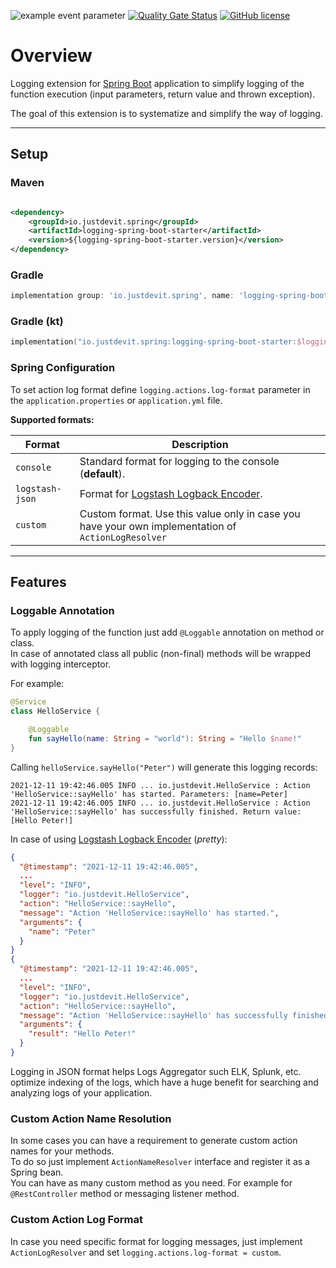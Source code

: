 ![example event parameter](https://github.com/temofey1989/logging-spring-boot-starter/actions/workflows/build.yml/badge.svg?branch=main)
[![Quality Gate Status](https://sonarcloud.io/api/project_badges/measure?project=temofey1989_logging-spring-boot-starter&metric=alert_status)](https://sonarcloud.io/summary/new_code?id=temofey1989_logging-spring-boot-starter)
[![GitHub license](https://img.shields.io/badge/license-Apache%20License%202.0-blue.svg?style=flat)](https://www.apache.org/licenses/LICENSE-2.0)

# Overview

Logging extension for [Spring Boot](https://spring.io/projects/spring-boot) application to simplify logging of the function execution (input parameters, return value and thrown exception).

The goal of this extension is to systematize and simplify the way of logging.

---

## Setup

### Maven

```xml

<dependency>
    <groupId>io.justdevit.spring</groupId>
    <artifactId>logging-spring-boot-starter</artifactId>
    <version>${logging-spring-boot-starter.version}</version>
</dependency>
```

### Gradle

```groovy
implementation group: 'io.justdevit.spring', name: 'logging-spring-boot-starter', version: $loggingSpringBootStarterVersion
```

### Gradle (kt)

```kotlin
implementation("io.justdevit.spring:logging-spring-boot-starter:$loggingSpringBootStarterVersion")
```

### Spring Configuration

To set action log format define `logging.actions.log-format` parameter in the `application.properties` or `application.yml` file.

**Supported formats:**

| Format          | Description                                                                                        |
|-----------------|----------------------------------------------------------------------------------------------------|
| `console`       | Standard format for logging to the console (**default**).                                          |
| `logstash-json` | Format for [Logstash Logback Encoder](https://github.com/logfellow/logstash-logback-encoder).      |
| `custom`        | Custom format. Use this value only in case you have your own implementation of `ActionLogResolver` |

---

## Features

### Loggable Annotation

To apply logging of the function just add `@Loggable` annotation on method or class.  
In case of annotated class all public (non-final) methods will be wrapped with logging interceptor.

For example:

```kotlin
@Service
class HelloService {

    @Loggable
    fun sayHello(name: String = "world"): String = "Hello $name!"
}
```

Calling `helloService.sayHello("Peter")` will generate this logging records:

```
2021-12-11 19:42:46.005 INFO ... io.justdevit.HelloService : Action 'HelloService::sayHello' has started. Parameters: [name=Peter] 
2021-12-11 19:42:46.005 INFO ... io.justdevit.HelloService : Action 'HelloService::sayHello' has successfully finished. Return value: [Hello Peter!]
```

In case of using [Logstash Logback Encoder](https://github.com/logfellow/logstash-logback-encoder) (_pretty_):

```json
{
  "@timestamp": "2021-12-11 19:42:46.005",
  ...
  "level": "INFO",
  "logger": "io.justdevit.HelloService",
  "action": "HelloService::sayHello",
  "message": "Action 'HelloService::sayHello' has started.",
  "arguments": {
    "name": "Peter"
  }
}
{
  "@timestamp": "2021-12-11 19:42:46.005",
  ...
  "level": "INFO",
  "logger": "io.justdevit.HelloService",
  "action": "HelloService::sayHello",
  "message": "Action 'HelloService::sayHello' has successfully finished.",
  "arguments": {
    "result": "Hello Peter!"
  }
}
```

Logging in JSON format helps Logs Aggregator such ELK, Splunk, etc. optimize indexing of the logs, which have a huge benefit for searching and analyzing logs of your application.

### Custom Action Name Resolution

In some cases you can have a requirement to generate custom action names for your methods.  
To do so just implement `ActionNameResolver` interface and register it as a Spring bean.  
You can have as many custom method as you need. For example for `@RestController` method or messaging listener method.

### Custom Action Log Format

In case you need specific format for logging messages, just implement `ActionLogResolver` and set `logging.actions.log-format = custom`.
